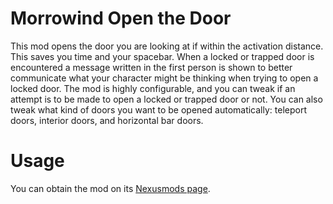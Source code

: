 # Morrowind Open the Door

This mod opens the door you are looking at if within the activation distance. This saves you time and your spacebar. When a locked or trapped door is encountered a message written in the first person is shown to better communicate what your character might be thinking when trying to open a locked door. The mod is highly configurable, and you can tweak if an attempt is to be made to open a locked or trapped door or not. You can also tweak what kind of doors you want to be opened automatically: teleport doors, interior doors, and horizontal bar doors.

# Usage

You can obtain the mod on its [Nexusmods page](https://www.nexusmods.com/morrowind/mods/51799).

